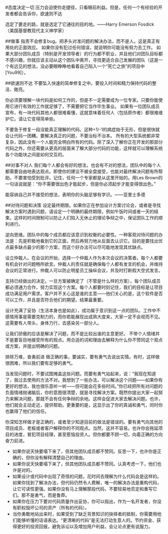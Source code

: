 #态度决定一切 
压力会迫使你走捷径，只看眼前利益。但是，任何一个有经验的开发者都会告诉你，欲速则不达

选定了要走的路，就是选定了它通往的目的地。——Harry Emerson Fosdick（美国基督教现代主义神学家）

##做事
指责不会修复bug。把矛头对准问题的解决办法，而不是人。这是真正有用处的正面效应。
如果你没有犯过任何错误，就说明你可能没有努力去工作。
如果大部分团队成员（特别是开发领导者）的行为都不职业，并且他们对团队目标都不感兴趣，你就应该主动从这个团队中离开，寻找更适合自己发展的团队（这是一个有远见的想法，没必要眼睁睁地看着自己陷入一个“死亡之旅”的项目中[You99]）。

##欲速则不达
不要坠入快速的简单修复之中。要投入时间和精力保持代码的整洁、敞亮。

你必须要理解一块代码是如何工作的，但是不一定需要成为一位专家。只要你能使用它进行有效的工作就足够了，不需要把它当作毕生事业。
如果有一位团队成员宣布，有一块代码其他人都很难看懂，这就意味着任何人（包括原作者）都很难维护它。请让它变得简单些。

不要急于修复一段没能真正理解的代码。这种+1/-1的病症始于无形，但是很快就会让代码一团糟。要解决真正的问题，不要治标不治本。
所有的大型系统都非常复杂，因此没有一个人能完全明白所有的代码。除了深入了解你正在开发的那部分代码之外，你还需要从更高的层面来了解大部分代码的功能，这样就可以理解系统各个功能块之间是如何交互的。

##对事不对人
我们每个人都会有好的想法，也会有不对的想法，团队中的每个人都需要自由地表达观点。即使你的建议不被全盘接受，也能对最终解决问题有所帮助。不要害怕受到批评。记住，任何一个专家都是从这里开始的。用Les Brown的一句话说就是：“你不需要很出色才能起步，但是你必须起步才能变得很出色。”

能容纳自己并不接受的想法，表明你的头脑足够有学识。——亚里士多德

##对待问题和决策
设定最终期限。如果你正在参加设计方案讨论会，或者是寻找解决方案时遇到问题，请设定一个明确的最终期限，例如午饭时间或者一天的结束。这样的时间限制可以防止人们陷入无休止的理论争辩之中，保证团队工作的顺利进行。

逆向思维。团队中的每个成员都应该意识到权衡的必要性。一种客观对待问题的办法是：先是积极地看到它的正面，然后再努力地从反面去认识它。目的是要找出优点最多缺点最少的那个方案，而这个好办法可以尽可能地发现其优缺点。

设立仲裁人。在会议的开始，选择一个仲裁人作为本次会议的决策者。每个人都要有机会针对问题畅所欲言。仲裁人的责任就是确保每个人都有发言的机会，并维持会议的正常进行。仲裁人可以防止明星员工操纵会议，并及时打断假大空式发言。

支持已经做出的决定。一旦方案被确定了（不管是什么样的方案），每个团队成员都必须通力合作，努力实现这个方案。每个人都要时刻记住，我们的目标是让项目成功满足用户需求。客户并不关心这是谁的主意——他们关心的是，这个软件是否可以工作，并且是否符合他们的期望。结果最重要。

设计充满了妥协（生活本身也是如此），成功属于意识到这一点的团队。工作中不感情用事是需要克制力的，而你若能展现出成熟大度来，大家一定不会视而不见。这需要有人带头，身体力行，去感染另一部分人。

让我们骄傲的应该是解决了问题，而不是比较出谁的主意更好。
不带个人情绪并不是要盲目地接受所有的观点。用合适的词和理由去解释为什么你不赞同这个观点或方案，并提出明确的问题。

排除万难，奋勇前进
做正确的事。要诚实，要有勇气去说出实情。有时，这样做很困难，所以我们要有足够的勇气。

当发现问题时，不要试图掩盖这些问题。而要有勇气站起来，说：“我现在知道了，我过去使用的方法不对。我想到了一些办法，可以解决这个问题——如果你有更好的想法，我也很乐意听一听——但可能会花多些时间。”你已经把所有对问题的负面情绪抛诸脑后，你的意图很清楚，就是寻找解决方案。既然你提出大家一起努力来解决问题，那就不会有任何争辩的余地。这样会促进大家去解决问题。也许，他们就会主动走近，提供帮助。更重要的是，这显示出了你的真诚和勇气，同时你也赢得了他们的信任。

你深知怎样做才是正确的，或者至少知道目前的做法是错误的。要有勇气向其他的项目成员、老板或者客户解释你的不同观点。当然，这并不容易。也许你会拖延项目的进度，冒犯项目经理，甚至惹恼投资人。但你都要不顾一切，向着正确的方向奋力前进。

* 如果你说天快要塌下来了，但其他团队成员都不赞同。反思一下，也许你是正确的，但你没有解释清楚自己的理由。   
* 如果你说天快要塌下来了，但其他团队成员都不赞同。认真考虑一下，他们也许是对的。
* 如果设计或代码中出现了奇怪的问题，花时间去理解为什么代码会是这样的。如果你找到了解决办法，但代码仍然令人费解，唯一的解决办法是重构代码，让它可读性更强。如果你没有马上理解那段代码，不要轻易地否定和重写它们。那不是勇气，而是鲁莽。
* 如果你在压力下要对代码质量作出妥协，你可以指出，作为一名开发者，你没有职权毁坏公司的资产（所有的代码）。
* 当你勇敢地站出来时，如果受到了缺乏背景知识的抉择者的抵制，你需要用他们能够听懂的话语表达。“更清晰的代码”是无法打动生意人的。节约资金、获得更好的投资回报，避免诉讼以及增加用户利益，会让论点更有说服力。




